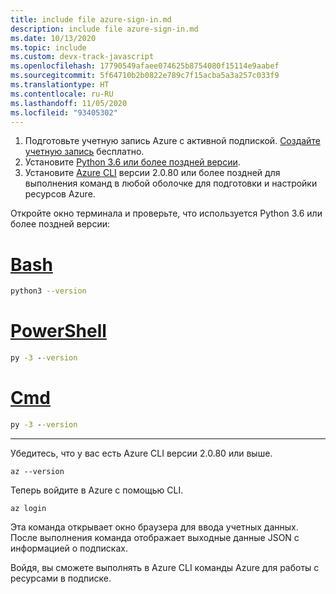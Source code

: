 ```yaml
---
title: include file azure-sign-in.md
description: include file azure-sign-in.md
ms.date: 10/13/2020
ms.topic: include
ms.custom: devx-track-javascript
ms.openlocfilehash: 17790549afaee074625b8754080f15114e9aabef
ms.sourcegitcommit: 5f64710b2b0822e789c7f15acba5a3a257c033f9
ms.translationtype: HT
ms.contentlocale: ru-RU
ms.lasthandoff: 11/05/2020
ms.locfileid: "93405302"
---
```

1. Подготовьте учетную запись Azure с активной подпиской. [Создайте учетную запись](https://azure.microsoft.com/free/?ref=microsoft.com&utm_source=microsoft.com&utm_medium=docs&utm_campaign=visualstudio) бесплатно.
1. Установите <a href="https://www.python.org/downloads/" target="_blank">Python 3.6 или более поздней версии</a>.
1. Установите <a href="/cli/azure/install-azure-cli" target="_blank">Azure CLI</a> версии 2.0.80 или более поздней для выполнения команд в любой оболочке для подготовки и настройки ресурсов Azure.

Откройте окно терминала и проверьте, что используется Python 3.6 или более поздней версии:

# <a name="bash"></a>[Bash](#tab/bash)

```bash
python3 --version
```

# <a name="powershell"></a>[PowerShell](#tab/powershell)

```cmd
py -3 --version
```

# <a name="cmd"></a>[Cmd](#tab/cmd)

```cmd
py -3 --version
```

---

Убедитесь, что у вас есть Azure CLI версии 2.0.80 или выше.

```azurecli
az --version
```

Теперь войдите в Azure с помощью CLI.

```azurecli
az login
```

Эта команда открывает окно браузера для ввода учетных данных. После выполнения команда отображает выходные данные JSON с информацией о подписках.

Войдя, вы сможете выполнять в Azure CLI команды Azure для работы с ресурсами в подписке.
